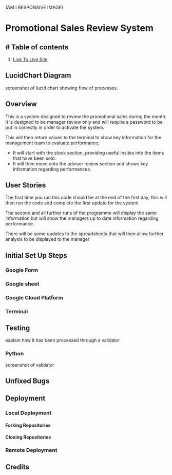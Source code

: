 (AM I RESPONSIVE IMAGE)

# **Promotional Sales Review System**

## # Table of contents

1. [Link To Live Site](#linktolivesite)



## **LucidChart Diagram**

screenshot of lucid chart showing flow of processes.


## Overview

This is a system designed to review the promotional sales during the month. It is designed to be manager review only and will require a password to be put in correctly in order to activate the system.

This will then return values to the terminal to show key information for the management team to evaluate performance;
- It will start with the stock section, providing useful insites into the items that have been sold.
- It will then move onto the advisor review section and shows key information regarding performances.


## User Stories

The first time you run this code should be at the end of the first day; this will then run the code and complete the first update for the system.

The second and all further runs of the programme will display the same information but will show the managers up to date information regarding performance.

There will be some updates to the spreadsheets that will then allow further analysis to be displayed to the manager

## Initial Set Up Steps

### Google Form

### Google sheet

### Google Cloud Platform

### Terminal



## Testing

explain how it has been processed through a validator

### Python

screenshot of validator

## Unfixed Bugs



## Deployment

### Local Deployment

#### Forking Repositories



#### Cloning Repositories



### Remote Deployment



## Credits

